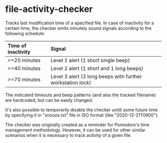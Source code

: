 # file-activity-checker
Tracks last modification time of a specified file. In case of inactivity for a certain time, the checker emits minutely sound signals according to the following schedule:

 | Time of inactivity |Signal |
 | :---               | :---  |
 |>=20 minutes        | Level 1 alert (1 short single beep)    |
 |>=40 minutes        | Level 2 alert (1 short and 1 long beeps) |  
 |>=70 minutes        | Level 3 alert (3 long beeps with further workstation lock) |

The indicated timeouts and beep patterns (and also the tracked filename) are hardcoded, but can be easily changed.  

It's also possible to temporarily disable the checker untill some future time by specifying it in "snooze.txt" file in ISO format (like "2020-12-21T0900").  


The checker was originally created as a reminder for Pomodoro's time management methodology. However, it can be used for other similar scenarios when it is necessary to track activity of a given file.  
